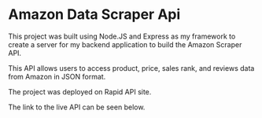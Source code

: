 # Amazon Data Scraper Api

This project was built using Node.JS and Express as my framework to create a server for my backend application to build the Amazon Scraper API.

This API  allows users to access product, price, sales rank, and reviews data from Amazon in JSON format.

The project was deployed on Rapid API site.

The link to the live API can be seen below.

